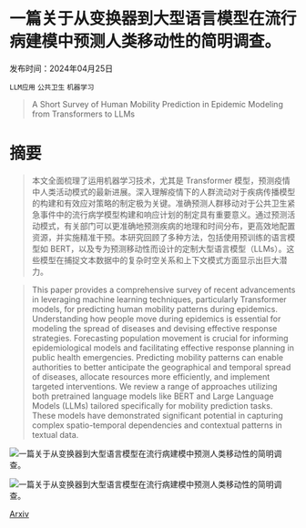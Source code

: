 # 一篇关于从变换器到大型语言模型在流行病建模中预测人类移动性的简明调查。

发布时间：2024年04月25日

`LLM应用` `公共卫生` `机器学习`

> A Short Survey of Human Mobility Prediction in Epidemic Modeling from Transformers to LLMs

# 摘要

> 本文全面梳理了运用机器学习技术，尤其是 Transformer 模型，预测疫情中人类活动模式的最新进展。深入理解疫情下的人群流动对于疾病传播模型的构建和有效应对策略的制定极为关键。准确预测人群移动对于公共卫生紧急事件中的流行病学模型构建和响应计划的制定具有重要意义。通过预测活动模式，有关部门可以更准确地预测疾病的地理和时间分布，更高效地配置资源，并实施精准干预。本研究回顾了多种方法，包括使用预训练的语言模型如 BERT，以及专为预测移动性而设计的定制大型语言模型（LLMs）。这些模型在捕捉文本数据中的复杂时空关系和上下文模式方面显示出巨大潜力。

> This paper provides a comprehensive survey of recent advancements in leveraging machine learning techniques, particularly Transformer models, for predicting human mobility patterns during epidemics. Understanding how people move during epidemics is essential for modeling the spread of diseases and devising effective response strategies. Forecasting population movement is crucial for informing epidemiological models and facilitating effective response planning in public health emergencies. Predicting mobility patterns can enable authorities to better anticipate the geographical and temporal spread of diseases, allocate resources more efficiently, and implement targeted interventions. We review a range of approaches utilizing both pretrained language models like BERT and Large Language Models (LLMs) tailored specifically for mobility prediction tasks. These models have demonstrated significant potential in capturing complex spatio-temporal dependencies and contextual patterns in textual data.

![一篇关于从变换器到大型语言模型在流行病建模中预测人类移动性的简明调查。](../../..//opt/data/Projects/HuggingArxiv/paper_images/2404.16921/humanmob.png)

![一篇关于从变换器到大型语言模型在流行病建模中预测人类移动性的简明调查。](../../..//opt/data/Projects/HuggingArxiv/paper_images/2404.16921/x1.png)

[Arxiv](https://arxiv.org/abs/2404.16921)